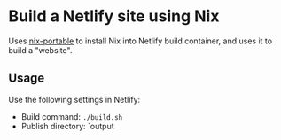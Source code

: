 # Build a Netlify site using Nix

Uses [nix-portable](https://github.com/DavHau/nix-portable)
to install Nix into Netlify build container,
and uses it to build a "website".

## Usage

Use the following settings in Netlify:
* Build command: `./build.sh`
* Publish directory: `output
